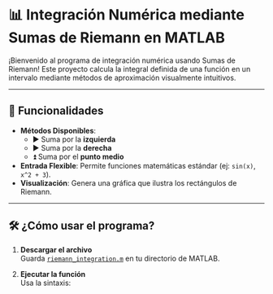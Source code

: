 # 📊 Integración Numérica mediante Sumas de Riemann en MATLAB

¡Bienvenido al programa de integración numérica usando Sumas de Riemann! Este proyecto calcula la integral definida de una función en un intervalo mediante métodos de aproximación visualmente intuitivos.

---

## 🚀 Funcionalidades
- **Métodos Disponibles**:
  - ▶️ Suma por la **izquierda**
  - ▶️ Suma por la **derecha**
  - ⏫ Suma por el **punto medio**
- **Entrada Flexible**: Permite funciones matemáticas estándar (ej: `sin(x)`, `x^2 + 3`).
- **Visualización**: Genera una gráfica que ilustra los rectángulos de Riemann.

---

## 🛠️ ¿Cómo usar el programa?

1. **Descargar el archivo**  
   Guarda [`riemann_integration.m`](riemann_integration.m) en tu directorio de MATLAB.

2. **Ejecutar la función**  
   Usa la sintaxis: